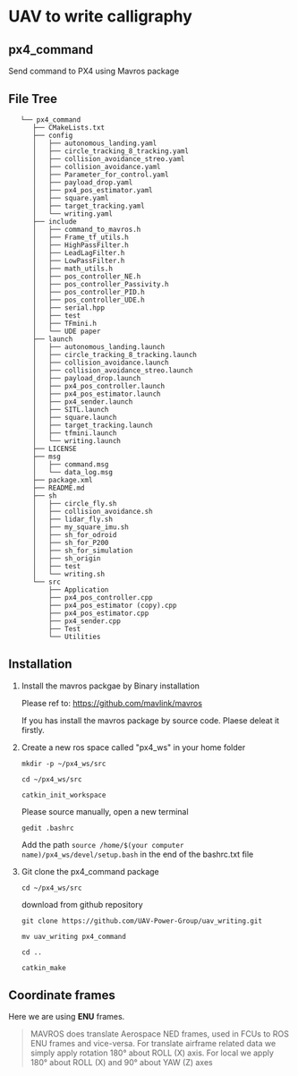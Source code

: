 # UAV to write calligraphy

## px4_command
Send command to PX4 using Mavros package

## File Tree
```
   └── px4_command
      ├── CMakeLists.txt
      ├── config
      │   ├── autonomous_landing.yaml
      │   ├── circle_tracking_8_tracking.yaml
      │   ├── collision_avoidance_streo.yaml
      │   ├── collision_avoidance.yaml
      │   ├── Parameter_for_control.yaml
      │   ├── payload_drop.yaml
      │   ├── px4_pos_estimator.yaml
      │   ├── square.yaml
      │   ├── target_tracking.yaml
      │   └── writing.yaml
      ├── include
      │   ├── command_to_mavros.h
      │   ├── Frame_tf_utils.h
      │   ├── HighPassFilter.h
      │   ├── LeadLagFilter.h
      │   ├── LowPassFilter.h
      │   ├── math_utils.h
      │   ├── pos_controller_NE.h
      │   ├── pos_controller_Passivity.h
      │   ├── pos_controller_PID.h
      │   ├── pos_controller_UDE.h
      │   ├── serial.hpp
      │   ├── test
      │   ├── TFmini.h
      │   └── UDE paper
      ├── launch
      │   ├── autonomous_landing.launch
      │   ├── circle_tracking_8_tracking.launch
      │   ├── collision_avoidance.launch
      │   ├── collision_avoidance_streo.launch
      │   ├── payload_drop.launch
      │   ├── px4_pos_controller.launch
      │   ├── px4_pos_estimator.launch
      │   ├── px4_sender.launch
      │   ├── SITL.launch
      │   ├── square.launch
      │   ├── target_tracking.launch
      │   ├── tfmini.launch
      │   └── writing.launch
      ├── LICENSE
      ├── msg
      │   ├── command.msg
      │   └── data_log.msg
      ├── package.xml
      ├── README.md
      ├── sh
      │   ├── circle_fly.sh
      │   ├── collision_avoidance.sh
      │   ├── lidar_fly.sh
      │   ├── my_square_imu.sh
      │   ├── sh_for_odroid
      │   ├── sh_for_P200
      │   ├── sh_for_simulation
      │   ├── sh_origin
      │   ├── test
      │   └── writing.sh
      └── src
          ├── Application
          ├── px4_pos_controller.cpp
          ├── px4_pos_estimator (copy).cpp
          ├── px4_pos_estimator.cpp
          ├── px4_sender.cpp
          ├── Test
          └── Utilities

```

## Installation

1. Install the mavros packgae by Binary installation
   
    Please ref to: https://github.com/mavlink/mavros
    
    If you has install the mavros package by source code. Plaese deleat it firstly.
   
2. Create a new ros space called "px4_ws" in your home folder
  
    `mkdir -p ~/px4_ws/src`
  
    `cd ~/px4_ws/src`
  
    `catkin_init_workspace`
    
    Please source manually, open a new terminal
    
    `gedit .bashrc`  
    
    Add the path `source /home/$(your computer name)/px4_ws/devel/setup.bash` in the end of the bashrc.txt file

3. Git clone the px4_command package
    
    `cd ~/px4_ws/src`
    
    download from github repository

    `git clone https://github.com/UAV-Power-Group/uav_writing.git`
    
    `mv uav_writing px4_command`
    
    `cd ..`
    
    `catkin_make`
    
## Coordinate frames

   Here we are using **ENU** frames.

  >  MAVROS does translate Aerospace NED frames, used in FCUs to ROS ENU frames and vice-versa. For translate airframe related data we simply apply rotation 180° about ROLL (X) axis. For local we apply 180° about ROLL (X) and 90° about YAW (Z) axes


